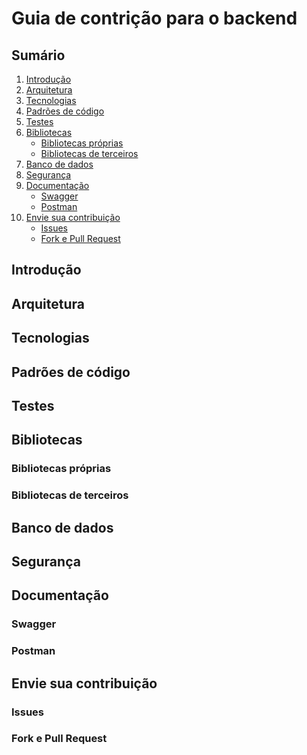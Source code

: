 # Guia de contrição para o backend

## Sumário

1. [Introdução](#introdução)
2. [Arquitetura](#arquitetura)
3. [Tecnologias](#tecnologias)
4. [Padrões de código](#padrões-de-código)
5. [Testes](#testes)
6. [Bibliotecas](#bibliotecas)
    - [Bibliotecas próprias](#bibliotecas-próprias)
    - [Bibliotecas de terceiros](#bibliotecas-de-terceiros)
7. [Banco de dados](#banco-de-dados)
8. [Segurança](#segurança)
9. [Documentação](#documentação)
    - [Swagger](#swagger)
    - [Postman](#postman)
10. [Envie sua contribuição](#envie-sua-contribuição)
    - [Issues](#issues)
    - [Fork e Pull Request](#fork-e-pull-request)

## Introdução

<!-- Descrição do guia -->

## Arquitetura

<!-- Explicar da arquitetura -->

## Tecnologias

<!-- Tecnologias utilizadas -->

## Padrões de código

<!-- Padrões de código -->

## Testes

<!-- Testes unitários e integrados -->

## Bibliotecas

### Bibliotecas próprias

<!-- Bibliotecas próprias -->

### Bibliotecas de terceiros

<!-- Bibliotecas de terceiros -->

## Banco de dados

<!-- Banco de dados utilizado -->

## Segurança

<!-- Segurança -->

## Documentação

### Swagger

<!-- Swagger -->

### Postman

<!-- Postman -->

## Envie sua contribuição

### Issues

<!-- Issues -->

### Fork e Pull Request

<!-- Fork e Pull Request -->
